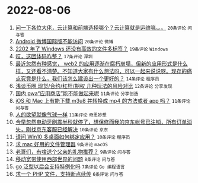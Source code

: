 # 2022-08-06

1. [问一下各位大佬，云计算和前端选择哪个？云计算就是运维嘛。。。](https://www.v2ex.com/t/871043) `20条评论` `问与答`
1. [Android 微博国际版不能访问](https://www.v2ex.com/t/871023) `20条评论` `微博`
1. [2202 年了 Windows 还没有高效的文件多标签？](https://www.v2ex.com/t/871045) `19条评论` `Windows`
1. [哎，这团体码咋整？](https://www.v2ex.com/t/871061) `17条评论` `深圳`
1. [最近忽然有种感觉， web2 的应用逐渐在腐朽崩塌，但新的应用形式是什么样，又还看不清楚。不知道大家有什么想法吗，可以一起来说说呀。现存的痛点究竟是什么，我们该怎么建设出一个更好的？](https://www.v2ex.com/t/871064) `14条评论` `程序员`
1. [浅谈币圈 现货/合约/杠杆/期权 几种玩法的风险对比](https://www.v2ex.com/t/871029) `12条评论` `分享发现`
1. [国内 pwa“应用商店”能不能做起来呢](https://www.v2ex.com/t/871055) `11条评论` `分享创造`
1. [iOS 和 Mac 上有能下载 m3u8 并转换成 mp4 的方法或者 app 吗？](https://www.v2ex.com/t/871047) `11条评论` `问与答`
1. [人的欲望就像气球一样](https://www.v2ex.com/t/871034) `11条评论` `奇思妙想`
1. [今早忽然电动牙刷震半秒就停了，想保修而我的京东帐号已注销，所有订单消失，刚找京东客服已经解决](https://www.v2ex.com/t/871028) `10条评论` `京东`
1. [请问 Win10 多桌面如何绑定应用？](https://www.v2ex.com/t/871021) `10条评论` `程序员`
1. [求 mac 好用的文件管理器](https://www.v2ex.com/t/871032) `9条评论` `macOS`
1. [老哥们，有啥送个父亲的礼物推荐？](https://www.v2ex.com/t/871018) `9条评论` `问与答`
1. [移动宽带使用西部世界的问题](https://www.v2ex.com/t/871035) `8条评论` `问与答`
1. [go 泛型以后会支持特例化吗](https://www.v2ex.com/t/871042) `7条评论` `Go 编程语言`
1. [求一个 PHP 文件，支持断点续传](https://www.v2ex.com/t/871022) `6条评论` `问与答`
